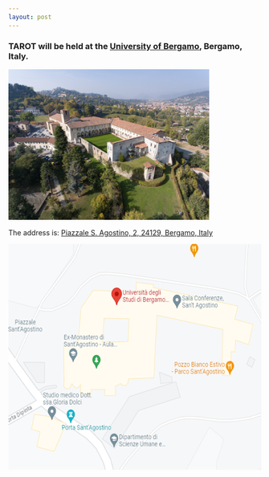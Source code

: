 ```yaml
---
layout: post
---
```


### TAROT will be held at the [University of Bergamo](https://www.unibg.it/), Bergamo, Italy.
<img src="/assets/images/sago4.jpg" alt="TAROT2024 location" style="width:400px; height:300px" class="center"/>

The address is:
[Piazzale S. Agostino, 2, 24129, Bergamo, Italy](https://maps.app.goo.gl/uc3hmgVQPqYFSu1m9)

<a href="https://maps.app.goo.gl/uc3hmgVQPqYFSu1m9"><img src="/assets/images/Map.png" alt="TAROT2024 location" style="width:600px; height:450px" class="center"/>

